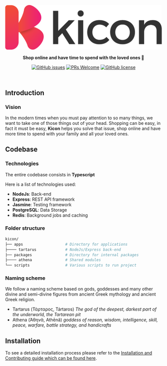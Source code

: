 <div align="center">

[![kicon](packages/athena/assets/branding.png)](https://github.com/Kerosz/kicon)

<p align="center">
    <strong>Shop online and have time to spend with the loved ones 💝</strong>
</p>

[![GitHub issues](https://img.shields.io/github/issues/Kerosz/kicon?style=for-the-badge)](https://github.com/Kerosz/kicon/issues)
[![PRs Welcome](https://img.shields.io/badge/PRs-welcome-brightgreen?style=for-the-badge)](http://chirila.dev)
[![GitHub license](https://img.shields.io/github/license/Kerosz/kicon?style=for-the-badge)](https://github.com/Kerosz/kicon/blob/main/LICENSE)

</div>
<br />

## Introduction

### Vision
In the modern times when you must pay attention to so many things, we want to take one of those things out of your head. Shopping can be easy, in fact it must be easy, **Kicon** helps you solve that issue, shop online and have more time to spend with your family and all your loved ones.

## Codebase

### Technologies

The entire codebase consists in **Typescript**

Here is a list of technologies used:

- **NodeJs**: Back-end
- **Express**: REST API framework
- **Jasmine**: Testing framework
- **PostgreSQL**: Data Storage
- **Redis**: Background jobs and caching

### Folder structure

```sh
kicon/
├── apps                   # Directory for applications
├──── tartarus             # NodeJs/Express back-end
├── packages               # Directory for internal packages
├──── athena               # Shared modules
└── scripts                # Various scripts to run project
```

### Naming scheme

We follow a naming scheme based on gods, goddesses and many other divine and semi-divine figures from ancient Greek mythology and ancient Greek religion.

- Tartarus (Τάρταρος, Tártaros) _The god of the deepest, darkest part of the underworld, the Tartarean pit_
- Athena (Ἀθηνᾶ, Athēnâ) _goddess of reason, wisdom, intelligence, skill, peace, warfare, battle strategy, and handicrafts_

## Installation

To see a detailed installation process please refer to the [Installation and Contributing guide which can be found here](INSTALLATION.MD).



